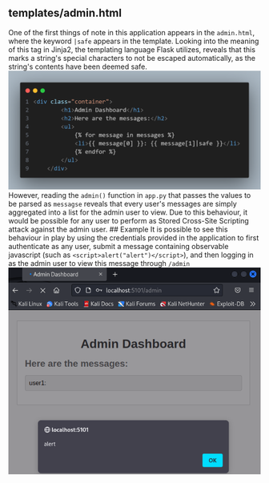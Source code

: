 ## templates/admin.html

One of the first things of note in this application appears in the `admin.html`, where the keyword `|safe` appears in the template. Looking into the meaning of this tag in Jinja2, the templating language Flask utilizes, reveals that this marks a string's special characters to not be escaped automatically, as the string's contents have been deemed safe.
![](images/1.png)
However, reading the `admin()` function in `app.py` that passes the values to be parsed as `messagse` reveals that every user's messages are simply aggregated into a list for the admin user to view.
Due to this behaviour, it would be possible for any user to perform as Stored Cross-Site Scripting attack against the admin user.
\## Example
It is possible to see this behaviour in play by using the credentials provided in the application to first authenticate as any user, submit a message containing observable javascript (such as `<script>alert("alert")</script>`), and then logging in as the admin user to view this message through `/admin`
![](images/2.png)
